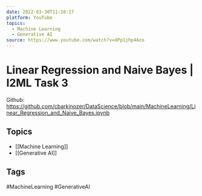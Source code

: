 ```yaml
---
date: 2022-03-30T11:10:17
platform: YouTube
topics:
  - Machine Learning
  - Generative AI
source: https://www.youtube.com/watch?v=dPp1jhp4Azo
---
```

# Linear Regression and Naive Bayes | I2ML Task 3

Github: https://github.com/cbarkinozer/DataScience/blob/main/MachineLearning/Linear_Regression_and_Naive_Bayes.ipynb

## Topics
- [[Machine Learning]]
- [[Generative AI]]

## Tags
#MachineLearning #GenerativeAI